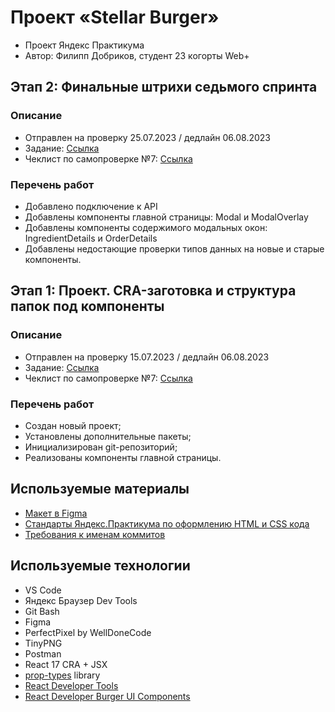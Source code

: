 # **Проект «Stellar Burger»**
- Проект Яндекс Практикума
- Автор: Филипп Добриков, студент 23 когорты Web+
## Этап 2: Финальные штрихи седьмого спринта
### Описание
- Отправлен на проверку 25.07.2023 / дедлайн 06.08.2023
- Задание: [Ссылка](https://practicum.yandex.ru/learn/web-plus/courses/92835286-991a-46b3-8d0c-cc70471319f6/sprints/37325/topics/7f64689f-925d-41b8-a240-c752741f36ca/lessons/0330d9b0-f348-47dc-9a0d-d782f0316407/)
- Чеклист по самопроверке №7: [Ссылка](https://code.s3.yandex.net/web-plus/checklists/checklist_pdf/checklist_7.pdf)
### Перечень работ
- Добавлено подключение к API
- Добавлены компоненты главной страницы: Modal и ModalOverlay
- Добавлены компоненты содержимого модальных окон: IngredientDetails и OrderDetails
- Добавлены недостающие проверки типов данных на новые и старые компоненты.
## Этап 1: Проект. CRA-заготовка и структура папок под компоненты
### Описание
- Отправлен на проверку 15.07.2023 / дедлайн 06.08.2023
- Задание: [Ссылка](https://practicum.yandex.ru/learn/web-plus/courses/92835286-991a-46b3-8d0c-cc70471319f6/sprints/37325/topics/1f6f35ed-2901-4748-a293-fc52ee4f2685/lessons/adcf569d-01f9-48be-991b-a166b8ec3140/)
- Чеклист по самопроверке №7: [Ссылка](https://code.s3.yandex.net/web-plus/checklists/checklist_pdf/checklist_7.pdf)
### Перечень работ
- Создан новый проект;
- Установлены дополнительные пакеты;
- Инициализирован git-репозиторий;
- Реализованы компоненты главной страницы.
## Используемые материалы
- [Макет в Figma](https://www.figma.com/file/ocw9a6hNGeAejl4F3G9fp8/React-_-Проектные-задачи-(3-месяца)_external_link?node-id=2974:2989)
- [Стандарты Яндекс.Практикума по оформлению HTML и CSS кода](https://code.s3.yandex.net/web-developer/static/design-rules/index.html)
- [Требования к именам коммитов](https://docs.rs.school/#/git-convention)
## Используемые технологии
- VS Code
- Яндекс Браузер Dev Tools
- Git Bash
- Figma
- PerfectPixel by WellDoneCode
- TinyPNG
- Postman
- React 17 CRA + JSX
- [prop-types](https://www.npmjs.com/package/prop-types) library
- [React Developer Tools](https://chrome.google.com/webstore/detail/react-developer-tools/fmkadmapgofadopljbjfkapdkoienihi)
- [React Developer Burger UI Components](https://yandex-practicum.github.io/react-developer-burger-ui-components/docs/)
